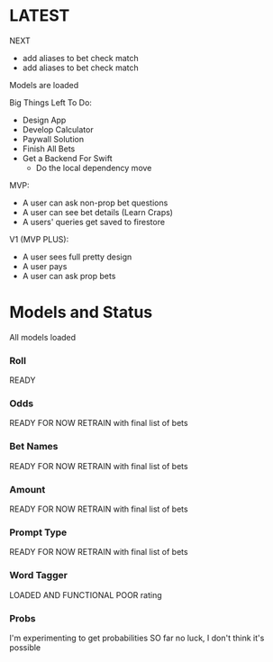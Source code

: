 # LATEST

NEXT
- add aliases to bet check match
- add aliases to bet check match

Models are loaded

Big Things Left To Do:
- Design App
- Develop Calculator
- Paywall Solution
- Finish All Bets
- Get a Backend For Swift
    - Do the local dependency move

MVP:
- A user can ask non-prop bet questions
- A user can see bet details (Learn Craps)
- A users' queries get saved to firestore

V1 (MVP PLUS):
- A user sees full pretty design
- A user pays
- A user can ask prop bets

# Models and Status

All models loaded

### Roll
READY

### Odds
READY FOR NOW
RETRAIN with final list of bets

### Bet Names
READY FOR NOW
RETRAIN with final list of bets

### Amount
READY FOR NOW
RETRAIN with final list of bets

### Prompt Type
READY FOR NOW
RETRAIN with final list of bets

### Word Tagger
LOADED AND FUNCTIONAL
POOR rating

### Probs
I'm experimenting to get probabilities
SO far no luck, I don't think it's possible